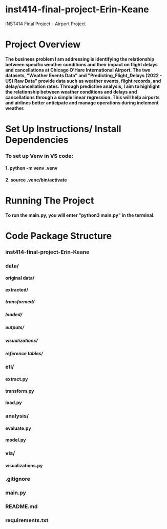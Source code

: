 # inst414-final-project-Erin-Keane
INST414 Final Project - Airport Project 

# Project Overview 
#### The business problem I am addressing is identifying the relationship between specific weather conditions and their impact on flight delays and cancellations at Chicago O’Hare International Airport. The two datasets, "Weather Events Data" and "Predicting_Flight_Delays (2022 - US) Raw Data" provide data such as weather events, flight records, and delay/cancellation rates. Through predictive analysis, I aim to highlight the relationship between weather conditions and delays and cancellations through a simple linear regression. This will help airports and airlines better anticipate and manage operations during inclement weather.

# Set Up Instructions/ Install Dependencies 
### To set up Venv in VS code: 
#### 1. python -m venv .venv 
#### 2. source .venc/bin/activate

# Running The Project 
#### To run the main.py, you will enter "python3 main.py" in the terminal. 

# Code Package Structure 
### inst414-final-project-Erin-Keane

### data/
#### original data/
#### extracted/
##### transformed/
##### loaded/
##### outputs/ 
##### visualizations/
##### reference tables/

### etl/
#### extract.py
#### transform.py 
#### load.py 

### analysis/
#### evaluate.py 
#### model.py 

### vis/ 
#### visualizations.py

### .gitignore
### main.py
### README.md
### requirements.txt